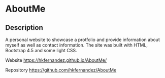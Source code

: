 # AboutMe

## Description 
A personal website to showcase a protfolio and provide information about myself as well as contact information.
The site was built with HTML, Bootstrap 4.5 and some light CSS.

Website
https://hkfernandez.github.io/AboutMe/

Repository
https://github.com/hkfernandez/AboutMe
